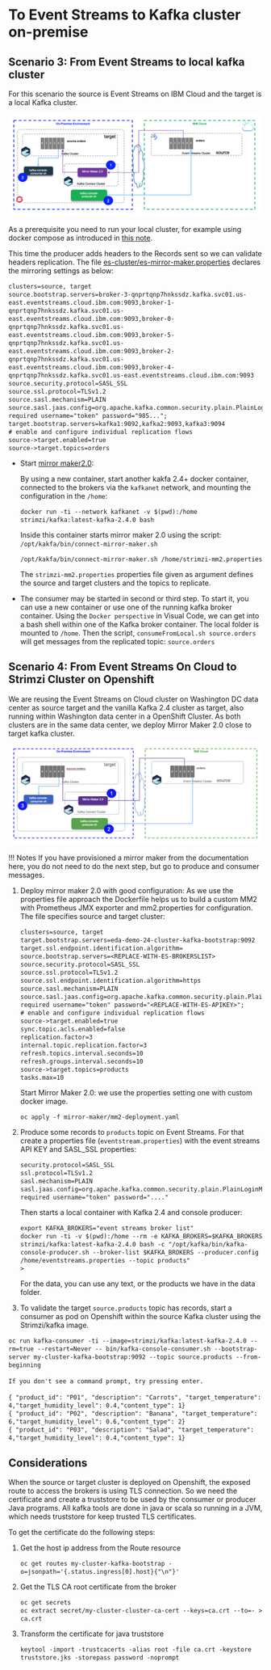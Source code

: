 # To Event Streams to Kafka cluster on-premise

## Scenario 3: From Event Streams to local kafka cluster

For this scenario the source is Event Streams on IBM Cloud and the target is a local Kafka cluster.

![Scenario 3](images/mm2-scen3.png)

As a prerequisite you need to run your local cluster, for example using docker compose as introduced in [this note](dc-local.md).

This time the producer adds headers to the Records sent so we can validate headers replication. The file [es-cluster/es-mirror-maker.properties](https://github.com/jbcodeforce/kp-data-replication/blob/master/mirror-maker-2/es-cluster/es-mirror-maker.properties) declares the mirroring settings as below:

```properties
clusters=source, target
source.bootstrap.servers=broker-3-qnprtqnp7hnkssdz.kafka.svc01.us-east.eventstreams.cloud.ibm.com:9093,broker-1-qnprtqnp7hnkssdz.kafka.svc01.us-east.eventstreams.cloud.ibm.com:9093,broker-0-qnprtqnp7hnkssdz.kafka.svc01.us-east.eventstreams.cloud.ibm.com:9093,broker-5-qnprtqnp7hnkssdz.kafka.svc01.us-east.eventstreams.cloud.ibm.com:9093,broker-2-qnprtqnp7hnkssdz.kafka.svc01.us-east.eventstreams.cloud.ibm.com:9093,broker-4-qnprtqnp7hnkssdz.kafka.svc01.us-east.eventstreams.cloud.ibm.com:9093
source.security.protocol=SASL_SSL
source.ssl.protocol=TLSv1.2
source.sasl.mechanism=PLAIN
source.sasl.jaas.config=org.apache.kafka.common.security.plain.PlainLoginModule required username="token" password="985...";
target.bootstrap.servers=kafka1:9092,kafka2:9093,kafka3:9094
# enable and configure individual replication flows
source->target.enabled=true
source->target.topics=orders
```

* Start [mirror maker2.0](https://cwiki.apache.org/confluence/display/KAFKA/KIP-382%3A+MirrorMaker+2.0):

    By using a new container, start another kakfa 2.4+ docker container, connected to the  brokers via the `kafkanet` network, and mounting the configuration in the `/home`:

    ```shell
    docker run -ti --network kafkanet -v $(pwd):/home strimzi/kafka:latest-kafka-2.4.0 bash
    ```

    Inside this container starts mirror maker 2.0 using the script: `/opt/kakfa/bin/connect-mirror-maker.sh`

    ```shell
    /opt/kakfa/bin/connect-mirror-maker.sh /home/strimzi-mm2.properties
    ```

    The `strimzi-mm2.properties` properties file given as argument defines the source and target clusters and the topics to replicate.

* The consumer may be started in second or third step. To start it, you can use a new container or use one of the running kafka broker container. Using the `Docker perspective` in Visual Code, we can get into a bash shell within one of the Kafka broker container. The local folder is mounted to `/home`. Then the script, `consumeFromLocal.sh source.orders` will get messages from the replicated topic: `source.orders`

## Scenario 4: From Event Streams On Cloud to Strimzi Cluster on Openshift

We are reusing the Event Streams on Cloud cluster on Washington DC data center as source target and the vanilla Kafka 2.4 cluster as target, also running within Washington data center in a OpenShift Cluster. As both clusters are in the same data center, we deploy Mirror Maker 2.0 close to target kafka cluster.

![](images/mm2-test1.png)

!!! Notes
        If you have provisioned a mirror maker from the documentation here, you do not need to do the next step, but go to produce and consumer messages.

1. Deploy mirror maker 2.0 with good configuration: As we use the properties file approach the Dockerfile helps us to build a custom MM2 with Prometheus JMX exporter and mm2.properties for configuration. The file specifies source and target cluster:

    ```properties
    clusters=source, target
    target.bootstrap.servers=eda-demo-24-cluster-kafka-bootstrap:9092
    target.ssl.endpoint.identification.algorithm=
    source.bootstrap.servers=<REPLACE-WITH-ES-BROKERSLIST>
    source.security.protocol=SASL_SSL
    source.ssl.protocol=TLSv1.2
    source.ssl.endpoint.identification.algorithm=https
    source.sasl.mechanism=PLAIN
    source.sasl.jaas.config=org.apache.kafka.common.security.plain.PlainLoginModule required username="token" password="<REPLACE-WITH-ES-APIKEY>";
    # enable and configure individual replication flows
    source->target.enabled=true
    sync.topic.acls.enabled=false
    replication.factor=3
    internal.topic.replication.factor=3
    refresh.topics.interval.seconds=10
    refresh.groups.interval.seconds=10
    source->target.topics=products
    tasks.max=10
    ```

    Start Mirror Maker 2.0: we use the properties setting one with custom docker image.

    ```shell
    oc apply -f mirror-maker/mm2-deployment.yaml
    ```

1. Produce some records to `products` topic on Event Streams. For that create a properties file (`eventstream.properties`) with the event streams API KEY and SASL_SSL properties:

    ```properties
    security.protocol=SASL_SSL
    ssl.protocol=TLSv1.2
    sasl.mechanism=PLAIN
    sasl.jaas.config=org.apache.kafka.common.security.plain.PlainLoginModule required username="token" password="...."
    ```

    Then starts a local container with Kafka 2.4 and console producer:
    
    ```shell
    export KAFKA_BROKERS="event streams broker list"
    docker run -ti -v $(pwd):/home --rm -e KAFKA_BROKERS=$KAFKA_BROKERS strimzi/kafka:latest-kafka-2.4.0 bash -c "/opt/kafka/bin/kafka-console-producer.sh --broker-list $KAFKA_BROKERS --producer.config /home/eventstreams.properties --topic products"
    > 
    ```

    For the data, you can use any text, or the products we have in the data folder.

1. To validate the target `source.products` topic has records, start a consumer as pod on Openshift within the source Kafka cluster using the Strimzi/kafka image.

  ```shell
  oc run kafka-consumer -ti --image=strimzi/kafka:latest-kafka-2.4.0 --rm=true --restart=Never -- bin/kafka-console-consumer.sh --bootstrap-server my-cluster-kafka-bootstrap:9092 --topic source.products --from-beginning

  If you don't see a command prompt, try pressing enter.

  { "product_id": "P01", "description": "Carrots", "target_temperature": 4,"target_humidity_level": 0.4,"content_type": 1}
  { "product_id": "P02", "description": "Banana", "target_temperature": 6,"target_humidity_level": 0.6,"content_type": 2}
  { "product_id": "P03", "description": "Salad", "target_temperature": 4,"target_humidity_level": 0.4,"content_type": 1}
  ```

## Considerations

When the source or target cluster is deployed on Openshift, the exposed route to access the brokers is using TLS connection. So we need the certificate and create a truststore to be used by the consumer or producer Java programs. All kafka tools are done in java or scala so running in a JVM, which needs truststore for keep trusted TLS certificates.

To get the certificate do the following steps:

1. Get the host ip address from the Route resource

    ```shell
    oc get routes my-cluster-kafka-bootstrap -o=jsonpath='{.status.ingress[0].host}{"\n"}'
    ```

1. Get the TLS CA root certificate from the broker

    ```shell
    oc get secrets
    oc extract secret/my-cluster-cluster-ca-cert --keys=ca.crt --to=- > ca.crt
    ```

1. Transform the certificate for java truststore

    ```shell
    keytool -import -trustcacerts -alias root -file ca.crt -keystore truststore.jks -storepass password -noprompt
    ```


